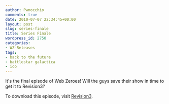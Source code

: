 ```yaml
---
author: Pwnocchio
comments: true
date: 2010-07-07 22:34:45+00:00
layout: post
slug: series-finale
title: Series Finale
wordpress_id: 2750
categories:
- WZ-Releases
tags:
- back to the future
- battlestar galactica
- ico
---
```


It's the final episode of Web Zeroes! Will the guys save their show in time to get it to Revision3?

To download this episode, visit [Revision3](http://www.revision3.com/webzeroes/seriesfinale/).
